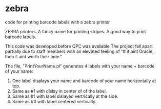 # zebra
code for printing barcode labels with a zebra printer

ZEBRA printers.  A fancy name for printing stripes.
                 A good way to print barcode labels.
                 
This code was developed before QPC was avaliable  The project fell apart partially due to staff members with an elevated 
feeling of "If it aint Oracle, then it aint worth their time."   

The file, "PrintYourName.pl" generates 4 labels with your name + barcode of your name:
1.  One label displays your name and barcode of your name horizontally at top.
2.  Same as #1 with dislay in center of of the  label.
3.  Same as #1 with label dislayed vertrically at the side.
4.  Same as #3 with label centered vertically.
                           
